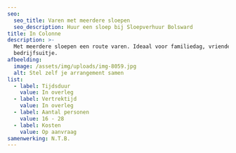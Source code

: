 ```yaml
---
seo:
  seo_title: Varen met meerdere sloepen
  seo_description: Huur een sloep bij Sloepverhuur Bolsward
title: In Colonne
description: >-
  Met meerdere sloepen een route varen. Ideaal voor familiedag, vriendengroep of
  bedrijfsuitje.
afbeelding:
  image: /assets/img/uploads/img-8059.jpg
  alt: Stel zelf je arrangement samen
list:
  - label: Tijdsduur
    value: In overleg
  - label: Vertrektijd
    value: In overleg
  - label: Aantal personen
    value: 16 - 28
  - label: Kosten
    value: Op aanvraag
samenwerking: N.T.B.
---
```


